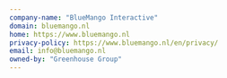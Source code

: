 ```yaml
---
company-name: "BlueMango Interactive"
domain: bluemango.nl
home: https://www.bluemango.nl
privacy-policy: https://www.bluemango.nl/en/privacy/
email: info@bluemango.nl
owned-by: "Greenhouse Group"
---
```




